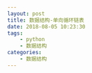 ```yaml
---
layout: post
title: 数据结构-单向循环链表
date: 2018-08-05 10:23:30
tags: 
    - python
    - 数据结构
categories: 
    - 数据结构
---
```

